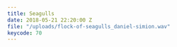 ```yaml
---
title: Seagulls
date: 2018-05-21 22:20:00 Z
file: "/uploads/flock-of-seagulls_daniel-simion.wav"
keycode: 70
---
```


